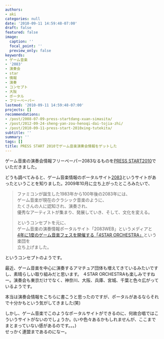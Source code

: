 ```yaml
---
authors:
- aki
categories: null
date: '2010-09-11 14:59:48-07:00'
draft: false
featured: false
image:
  caption: ''
  focal_point: ''
  preview_only: false
keywords:
- ゲーム音楽
- '2083'
- 演奏会
- star
- 情報
- 演奏
- コンセプト
- 大阪
- ポータル
- フリーペーパー
lastmod: '2010-09-11 14:59:48-07:00'
projects: []
recommendations:
- /post/2008-07-09-press-startdang-xuan-simasita/
- /post/2012-09-24-sheng-yan-zou-henoqi-dai-tojia-zhi/
- /post/2010-09-11-press-start-2010xing-tutekita/
subtitle: ''
summary: ''
tags: []
title: PRESS START 2010でゲーム音楽演奏会情報をゲットした
---
```


ゲーム音楽の演奏会情報フリーペーパー2083なるものを[PRESS START2010](https://chezo.uno/post/2010-09-11-press-start-2010degemuyin-le-yan-zou-hui-qing-bao-wogetutosita/)でいただきました。

どうも調べてみると、ゲーム音楽情報のポータルサイト[2083](http://www.2083.jp/)というサイトがあったということを知りました。2009年10月に立ち上がったところみたいで、

> ファミコンが誕生した1983年から100年後の2083年には、  
> ゲーム音楽が現在のクラシック音楽のように、  
> たくさんの人に認知され、演奏され、  
> 優秀なアーティストが集まり、発展していき、そして、文化を変える。
> 
> というコンセプトを元に、  
> ゲーム音楽の演奏情報ポータルサイト「2083WEB」というメディアと  
> [4年に1度のゲーム音楽フェスを開催する「4STAR ORCHESTRA」](http://www.2083.jp/about/4star_orchestra.html)という楽団を  
> 立ち上げました。

というコンセプトのようです。

最近、ゲーム音楽を中心に演奏するアマチュア団体も増えてきているみたいですし、素晴らしい取り組みだと思います。 ４STAR ORCHESTRAも楽しみですねー。演奏会も東京だけでなく、神奈川、大阪、兵庫、宮城、千葉と色々広がっているようです。

本当は演奏会情報をこちらに書こうと思ったのですが、ポータルがあるならそれで十分かもという気がしてきました(笑)

しかし、ゲーム音楽でこのようなポータルサイトができるのに、何故合唱ではこういうサイトがないのでしょうか。(いや色々あるかもしれませんが、ここまでまとまっていない感があるのです。。。)  
せっかく連盟まであるのになー。